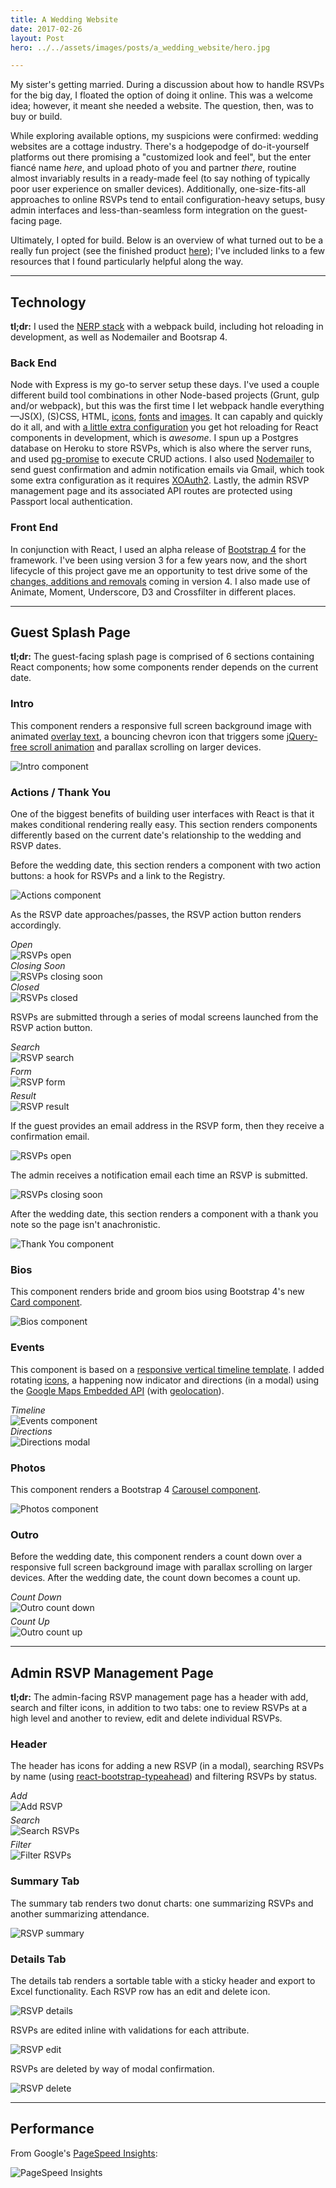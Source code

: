 ```yaml
---
title: A Wedding Website
date: 2017-02-26
layout: Post
hero: ../../assets/images/posts/a_wedding_website/hero.jpg

---
```


My sister's getting married. During a discussion about how to handle RSVPs for the big day, I floated the option of doing it online. This was a welcome idea; however, it meant she needed a website. The question, then, was to buy or build.

While exploring available options, my suspicions were confirmed: wedding websites are a cottage industry. There's a hodgepodge of do-it-yourself platforms out there promising a "customized look and feel", but the enter fiancé name *here*, and upload photo of you and partner *there*, routine almost invariably results in a ready-made feel (to say nothing of typically poor user experience on smaller devices). Additionally, one-size-fits-all approaches to online RSVPs tend to entail configuration-heavy setups, busy admin interfaces and less-than-seamless form integration on the guest-facing page.

Ultimately, I opted for build. Below is an overview of what turned out to be a really fun project (see the finished product <a target="_blank" href="https://www.brynneanddon.com">here</a>); I've included links to a few resources that I found particularly helpful along the way.

---

## Technology

**tl;dr:** I used the <a target="_blank" href="https://medium.com/@jkchuynh829/the-nerp-stack-29402b6a4355">NERP stack</a> with a webpack build, including hot reloading in development, as well as Nodemailer and Bootsrap 4.

### Back End

Node with Express is my go-to server setup these days. I've used a couple different build tool combinations in other Node-based projects (Grunt, gulp and/or webpack), but this was the first time I let webpack handle everything—JS(X), (S)CSS, HTML, <a target="_blank" href="https://paradite.com/2016/10/25/font-awesome-angular-2-webpack/">icons</a>, <a target="_blank" href="https://shellmonger.com/2016/01/22/working-with-fonts-with-webpack/">fonts</a> and <a target="_blank" href="https://survivejs.com/webpack/loading-assets/loading-images/">images</a>. It can capably and quickly do it all, and with <a target="_blank" href="https://medium.com/@LopezTech/a-web-application-journey-part-3-webpack-dev-server-and-related-improvements-abd5060bd3fc">a little extra configuration</a> you get hot reloading for React components in development, which is *awesome*. I spun up a Postgres database on Heroku to store RSVPs, which is also where the server runs, and used [pg-promise](http://mherman.org/blog/2016/03/13/designing-a-restful-api-with-node-and-postgres/#.WLHfR1UrLIV) to execute CRUD actions. I also used <a target="_blank" href="http://javascript.tutorialhorizon.com/2015/07/02/send-email-node-js-express/">Nodemailer</a> to send guest confirmation and admin notification emails via Gmail, which took some extra configuration as it requires <a target="_blank" href="http://masashi-k.blogspot.com/2013/06/sending-mail-with-gmail-using-xoauth2.html">XOAuth2</a>. Lastly, the admin RSVP management page and its associated API routes are protected using Passport local authentication.

### Front End

In conjunction with React, I used an alpha release of <a target="_blank" href="https://www.artembutusov.com/webpack-customizable-bootstrap-4-x-scss/">Bootstrap 4</a> for the framework. I've been using version 3 for a few years now, and the short lifecycle of this project gave me an opportunity to test drive some of the [changes, additions and removals](https://v4-alpha.getbootstrap.com/migration/) coming in version 4. I also made use of Animate, Moment, Underscore, D3 and Crossfilter in different places.

---

## Guest Splash Page

**tl;dr:** The guest-facing splash page is comprised of 6 sections containing React components; how some components render depends on the current date.

### Intro

This component renders a responsive full screen background image with animated <a href="https://css-tricks.com/design-considerations-text-images/" target="_blank">overlay text</a>, a bouncing chevron icon that triggers some <a href="https://gist.github.com/joshcanhelp/a3a669df80898d4097a1e2c01dea52c1" target="_blank">jQuery-free scroll animation</a> and parallax scrolling on larger devices.

<div class="grid">
  <div class="col-2-12 hide-on-mobile"></div>
  <div class="col-8-12">
     <img class="img-rounded" src="../../assets/images/posts/a_wedding_website/index/sections/intro.jpg" alt="Intro component"/>
  </div>
  <div class="col-2-12 hide-on-mobile"></div>
</div>

### Actions / Thank You

One of the biggest benefits of building user interfaces with React is that it makes conditional rendering really easy. This section renders components differently based on the current date's relationship to the wedding and RSVP dates.

Before the wedding date, this section renders a component with two action buttons: a hook for RSVPs and a link to the Registry.

<div class="grid">
  <div class="col-2-12 hide-on-mobile"></div>
  <div class="col-8-12">
    <img class="img-rounded" src="../../assets/images/posts/a_wedding_website/index/sections/actions.jpg" alt="Actions component"/>
  </div>
   <div class="col-2-12 hide-on-mobile"></div>
</div>

As the RSVP date approaches/passes, the RSVP action button renders accordingly.

<div class="grid">
  <div class="col-4-12">
    <div class="text-center">
      <div style="display: inline-block; max-width: 100%;">
        <div class="text-left">
          <span class="small text-muted">
            <em>Open</em>
          </span>
        </div>
        <img class="img-rounded" src="../../assets/images/posts/a_wedding_website/index/rsvps/actions/rsvps_open.jpg" alt="RSVPs open"/>
      </div>
    </div>
  </div>
  <div class="col-4-12">
    <div class="text-center">
      <div style="display: inline-block; max-width: 100%;">
        <div class="text-left">
          <span class="small text-muted">
            <em>Closing Soon</em>
          </span>
        </div>
        <img class="img-rounded" src="../../assets/images/posts/a_wedding_website/index/rsvps/actions/rsvps_closing.jpg" alt="RSVPs closing soon"/>
      </div>
    </div>
  </div>
  <div class="col-4-12">
    <div class="text-center">
      <div style="display: inline-block; max-width: 100%;">
        <div class="text-left">
          <span class="small text-muted">
            <em>Closed</em>
          </span>
        </div>
        <img class="img-rounded" src="../../assets/images/posts/a_wedding_website/index/rsvps/actions/rsvps_closed.jpg" alt="RSVPs closed"/>
      </div>
    </div>
  </div>
</div>

RSVPs are submitted through a series of modal screens launched from the RSVP action button.

<div class="grid">
  <div class="col-2-12 hide-on-mobile"></div>
  <div class="col-8-12">
    <div class="text-center">
      <div style="display: inline-block; max-width: 100%;">
        <div class="text-left">
          <span class="small text-muted">
            <em>Search</em>
          </span>
        </div>
        <img class="img-rounded" src="../../assets/images/posts/a_wedding_website/index/rsvps/modal/search.jpg" alt="RSVP search"/>
      </div>
    </div>
  </div>
  <div class="col-2-12 hide-on-mobile"></div>
</div>

<div class="grid">
  <div class="col-2-12 hide-on-mobile"></div>
  <div class="col-8-12">
    <div class="text-center" style="margin-top: 5px;">
      <div style="display: inline-block; max-width: 100%;">
        <div class="text-left">
          <span class="small text-muted">
            <em>Form</em>
          </span>
        </div>
        <img class="img-rounded" src="../../assets/images/posts/a_wedding_website/index/rsvps/modal/form.jpg" alt="RSVP form"/>
      </div>
    </div>
  </div>
  <div class="col-2-12 hide-on-mobile"></div>
</div>

<div class="grid">
  <div class="col-2-12 hide-on-mobile"></div>
  <div class="col-8-12">
    <div class="text-center" style="margin-top: 5px;">
      <div style="display: inline-block; max-width: 100%;">
        <div class="text-left">
          <span class="small text-muted">
            <em>Result</em>
          </span>
        </div>
        <img class="img-rounded" src="../../assets/images/posts/a_wedding_website/index/rsvps/modal/result.jpg" alt="RSVP result"/>
      </div>
    </div>
  </div>
  <div class="col-2-12 hide-on-mobile"></div>
</div>

If the guest provides an email address in the RSVP form, then they receive a confirmation email.

<div class="grid">
  <div class="col-2-12 hide-on-mobile"></div>
  <div class="col-8-12">
    <img class="img-rounded" src="../../assets/images/posts/a_wedding_website/index/rsvps/emails/guest_confirmation.jpg" alt="RSVPs open"/>
  </div>
  <div class="col-2-12 hide-on-mobile"></div>
</div>

The admin receives a notification email each time an RSVP is submitted.

<div class="grid">
  <div class="col-2-12 hide-on-mobile"></div>
  <div class="col-8-12">
    <img class="img-rounded" src="../../assets/images/posts/a_wedding_website/index/rsvps/emails/admin_notification.jpg" alt="RSVPs closing soon"/>
  </div>
  <div class="col-2-12 hide-on-mobile"></div>
</div>

After the wedding date, this section renders a component with a thank you note so the page isn't anachronistic.

<div class="grid">
  <div class="col-2-12 hide-on-mobile"></div>
  <div class="col-8-12">
    <img class="img-rounded" src="../../assets/images/posts/a_wedding_website/index/sections/thank_you.jpg" alt="Thank You component"/>
  </div>
  <div class="col-2-12 hide-on-mobile"></div>
</div>

### Bios

This component renders bride and groom bios using Bootstrap 4's new <a href="https://v4-alpha.getbootstrap.com/components/card/" target="_blank">Card component</a>.

<div class="grid">
  <div class="col-2-12 hide-on-mobile"></div>
  <div class="col-8-12">
     <img class="img-rounded" src="../../assets/images/posts/a_wedding_website/index/sections/bios.jpg" alt="Bios component"/>
  </div>
  <div class="col-2-12 hide-on-mobile"></div>
</div>

### Events

This component is based on a <a href="https://codyhouse.co/gem/vertical-timeline/" target="_blank">responsive vertical timeline template</a>. I added rotating <a href="http://www.flaticon.com/packs/wedding-and-love" target="_blank">icons</a>, a happening now indicator and directions (in a modal) using the <a href="https://developers.google.com/maps/documentation/embed/guide" target="_blank">Google Maps Embedded API</a> (with <a href="https://developers.google.com/maps/documentation/javascript/geolocation" target="_blank">geolocation</a>).

<div class="grid">
  <div class="col-6-12">
    <div class="text-center">
      <div style="display: inline-block; max-width: 100%;">
        <div class="text-left">
          <span class="small text-muted">
            <em>Timeline</em>
          </span>
        </div>
        <img class="img-rounded" src="../../assets/images/posts/a_wedding_website/index/sections/events.jpg" alt="Events component"/>
      </div>
    </div>
  </div>
  <div class="col-6-12">
    <div class="text-center">
      <div style="display: inline-block; max-width: 100%;">
        <div class="text-left">
          <span class="small text-muted">
            <em>Directions</em>
          </span>
        </div>
        <img class="img-rounded" src="../../assets/images/posts/a_wedding_website/index/directions.jpg" alt="Directions modal"/>
      </div>
    </div>
  </div>
</div>

### Photos

This component renders a Bootstrap 4 <a href="https://v4-alpha.getbootstrap.com/components/carousel/" target="_blank">Carousel component</a>.

<div class="grid">
  <div class="col-2-12 hide-on-mobile"></div>
  <div class="col-8-12">
     <img class="img-rounded" src="../../assets/images/posts/a_wedding_website/index/sections/photos.jpg" alt="Photos component"/>
  </div>
  <div class="col-2-12 hide-on-mobile"></div>
</div>

### Outro

Before the wedding date, this component renders a count down over a responsive full screen background image with parallax scrolling on larger devices. After the wedding date, the count down becomes a count up.

<div class="grid">
  <div class="col-6-12">
    <div class="text-center" style="margin-top: 5px;">
      <div style="display: inline-block; max-width: 100%;">
        <div class="text-left">
          <span class="small text-muted">
            <em>Count Down</em>
          </span>
        </div>
        <img class="img-rounded" src="../../assets/images/posts/a_wedding_website/index/sections/outro_count_down.jpg" alt="Outro count down"/>
      </div>
    </div>
  </div>
  <div class="col-6-12">
    <div class="text-center" style="margin-top: 5px;">
      <div style="display: inline-block; max-width: 100%;">
        <div class="text-left">
          <span class="small text-muted">
            <em>Count Up</em>
          </span>
        </div>
        <img class="img-rounded" src="../../assets/images/posts/a_wedding_website/index/sections/outro_count_up.jpg" alt="Outro count up"/>
      </div>
    </div>
  </div>
</div>

---

## Admin RSVP Management Page

**tl;dr:** The admin-facing RSVP management page has a header with add, search and filter icons, in addition to two tabs: one to review RSVPs at a high level and another to review, edit and delete individual RSVPs.

### Header

The header has icons for adding a new RSVP (in a modal), searching RSVPs by name (using <a href="https://github.com/ericgio/react-bootstrap-typeahead" target="_blank">react-bootstrap-typeahead</a>) and filtering RSVPs by status.

<div class="grid">
  <div class="col-4-12">
    <div class="text-center" style="margin-top: 5px;">
      <div style="display: inline-block; max-width: 100%;">
        <div class="text-left">
          <span class="small text-muted">
            <em>Add</em>
          </span>
        </div>
        <img class="img-rounded" src="../../assets/images/posts/a_wedding_website/rsvps/actions/add.jpg" alt="Add RSVP"/>
      </div>
    </div>
  </div>
  <div class="col-4-12">
    <div class="text-center" style="margin-top: 5px;">
      <div style="display: inline-block; max-width: 100%;">
        <div class="text-left">
          <span class="small text-muted">
            <em>Search</em>
          </span>
        </div>
        <img class="img-rounded" src="../../assets/images/posts/a_wedding_website/rsvps/actions/search.jpg" alt="Search RSVPs"/>
      </div>
    </div>
  </div>
  <div class="col-4-12">
    <div class="text-center" style="margin-top: 5px;">
      <div style="display: inline-block; max-width: 100%;">
        <div class="text-left">
          <span class="small text-muted">
            <em>Filter</em>
          </span>
        </div>
        <img class="img-rounded" src="../../assets/images/posts/a_wedding_website/rsvps/actions/filter.jpg" alt="Filter RSVPs"/>
      </div>
    </div>
  </div>
</div>

### Summary Tab

The summary tab renders two donut charts: one summarizing RSVPs and another summarizing attendance.

<div class="grid">
  <div class="col-2-12 hide-on-mobile"></div>
  <div class="col-8-12">
     <img class="img-rounded" src="../../assets/images/posts/a_wedding_website/rsvps/tabs/summary.jpg" alt="RSVP summary"/>
  </div>
  <div class="col-2-12 hide-on-mobile"></div>
</div>

### Details Tab

The details tab renders a sortable table with a sticky header and export to Excel functionality. Each RSVP row has an edit and delete icon.

<div class="grid">
  <div class="col-2-12 hide-on-mobile"></div>
  <div class="col-8-12">
     <img class="img-rounded" src="../../assets/images/posts/a_wedding_website/rsvps/tabs/details.jpg" alt="RSVP details"/>
  </div>
  <div class="col-2-12 hide-on-mobile"></div>
</div>

RSVPs are edited inline with validations for each attribute.

<div class="grid">
  <div class="col-2-12 hide-on-mobile"></div>
  <div class="col-8-12">
     <img class="img-rounded" src="../../assets/images/posts/a_wedding_website/rsvps/actions/edit.jpg" alt="RSVP edit"/>
  </div>
  <div class="col-2-12 hide-on-mobile"></div>
</div>

RSVPs are deleted by way of modal confirmation.

<div class="grid">
  <div class="col-2-12 hide-on-mobile"></div>
  <div class="col-8-12">
     <img class="img-rounded" src="../../assets/images/posts/a_wedding_website/rsvps/actions/delete.jpg" alt="RSVP delete"/>
  </div>
  <div class="col-2-12 hide-on-mobile"></div>
</div>

---

## Performance

From Google's <a href="https://testmysite.thinkwithgoogle.com/" target="_blank">PageSpeed Insights</a>:

<div class="grid">
  <div class="col-2-12 hide-on-mobile"></div>
  <div class="col-8-12">
     <img class="img-rounded" src="../../assets/images/posts/a_wedding_website/page_speed.jpg" alt="PageSpeed Insights"/>
  </div>
  <div class="col-2-12 hide-on-mobile"></div>
</div>
